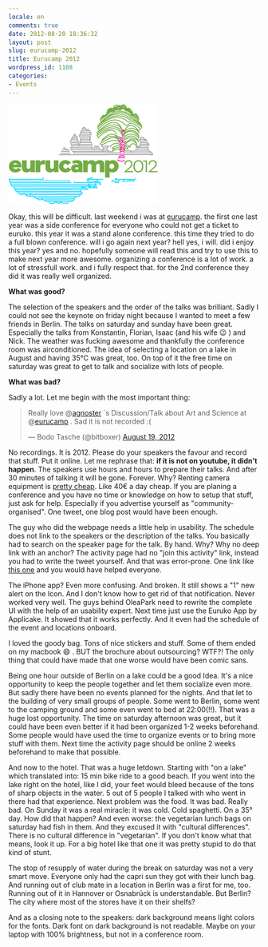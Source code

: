 ```yaml
---
locale: en
comments: true
date: 2012-08-20 18:36:32
layout: post
slug: eurucamp-2012
title: Eurucamp 2012
wordpress_id: 1108
categories:
- Events
---
```


[![](/images/2012-08-20-eurucamp-2012/eurucamp-2012.png)](http://2012.eurucamp.org/)

Okay, this will be difficult. last weekend i was at
[eurucamp](http://2012.eurucamp.org/). the first one last year was a side
conference for everyone who could not get a ticket to euruko. this year it was
a stand alone conference. this time they tried to do a full blown conference.
will i go again next year? hell yes, i will. did i enjoy this year? yes and no.
hopefully someone will read this and try to use this to make next year more
awesome. organizing a conference is a lot of work. a lot of stressfull work.
and i fully respect that. for the 2nd conference they did it was really well
organized.



**What was good?**

The selection of the speakers and the order of the talks was brilliant. Sadly I
could not see the keynote on friday night because I wanted to meet a few
friends in Berlin. The talks on saturday and sunday have been great. Especially
the talks from Konstantin, Florian, Isaac (and his wife :wink: ) and Nick. The
weather was fucking awesome and thankfully the conference room was
airconditioned. The idea of selecting a location on a lake in August and having
35°C was great, too. On top of it the free time on saturday was great to get to
talk and socialize with lots of people.

**What was bad?**

Sadly a lot. Let me begin with the most important thing:

<blockquote class="twitter-tweet"><p>Really love @<a href="https://twitter.com/agnoster">agnoster</a> ´s Discussion/Talk about Art and Science at @<a href="https://twitter.com/eurucamp">eurucamp</a> . Sad it is not recorded :(</p>&mdash; Bodo Tasche (@bitboxer) <a href="https://twitter.com/bitboxer/status/237099015286689792">August 19, 2012</a></blockquote>
<script async src="//platform.twitter.com/widgets.js" charset="utf-8"></script>

No recordings. It is 2012. Please do your speakers the favour and record that
stuff. Put it online. Let me rephrase that: **if it is not on youtube, it
didn't happen**. The speakers use hours and hours to prepare their talks. And
after 30 minutes of talking it will be gone. Forever. Why? Renting camera
equipment is [pretty cheap](http://dv-kameraverleih.de). Like 40€ a day cheap.
If you are planing a conference and you have no time or knowledge on how to
setup that stuff, just ask for help. Especially if you advertise yourself as
"community-organised". One tweet, one blog post would have been enough.

The guy who did the webpage needs a little help in usability. The schedule does
not link to the speakers or the description of the talks. You basically had to
search on the speaker page for the talk. By hand. Why? Why no deep link with an
anchor? The activity page had no "join this activity" link, instead you had to
write the tweet yourself. And that was error-prone. One link like [this one](https://twitter.com/intent/tweet?text=This+is+a+example)
and you would have helped everyone.

The iPhone app? Even more confusing. And broken. It still shows a "1" new alert
on the Icon. And I don't know how to get rid of that notification. Never worked
very well. The guys behind OleaPark need to rewrite the complete UI with the
help of an usability expert. Next time just use the Euruko App by Applicake. It
showed that it works perfectly. And it even had the schedule of the event and
locations onboard.

I loved the goody bag. Tons of nice stickers and stuff. Some of them ended on
my macbook :smile: . BUT the brochure about outsourcing? WTF?! The only thing that
could have made that one worse would have been comic sans.

Being one hour outside of Berlin on a lake could be a good Idea. It's a nice
opportunity to keep the people together and let them socialize even more. But
sadly there have been no events planned for the nights. And that let to the
building of very small groups of people. Some went to Berlin, some went to the
camping ground and some even went to bed at 22:00(!!). That was a huge lost
opportunity. The time on saturday afternoon was great, but it could have been
even better if it had been organized 1-2 weeks beforehand. Some people would
have used the time to organize events or to bring more stuff with them. Next
time the activity page should be online 2 weeks beforehand to make that
possible.

And now to the hotel. That was a huge letdown. Starting with "on a lake" which
translated into: 15 min bike ride to a good beach. If you went into the lake
right on the hotel, like I did, your feet would bleed because of the tons of
sharp objects in the water. 5 out of 5 people I talked with who went in there
had that experience. Next problem was the food. It was bad. Really bad. On
Sunday it was a real miracle: it was cold. Cold spaghetti. On a 35° day. How
did that happen? And even worse: the vegetarian lunch bags on saturday had fish
in them. And they excused it with "cultural differences". There is no cultural
difference in "vegetarian". If you don't know what that means, look it up. For
a big hotel like that one it was pretty stupid to do that kind of stunt.

The stop of resupply of water during the break on saturday was not a very smart
move. Everyone only had the capri sun they got with their lunch bag. And
running out of club mate in a location in Berlin was a first for me, too.
Running out of it in Hannover or Osnabrück is understandable. But Berlin? The
city where most of the stores have it on their shelfs?

And as a closing note to the speakers: dark background means light colors for
the fonts. Dark font on dark background is not readable. Maybe on your laptop
with 100% brightness, but not in a conference room.
